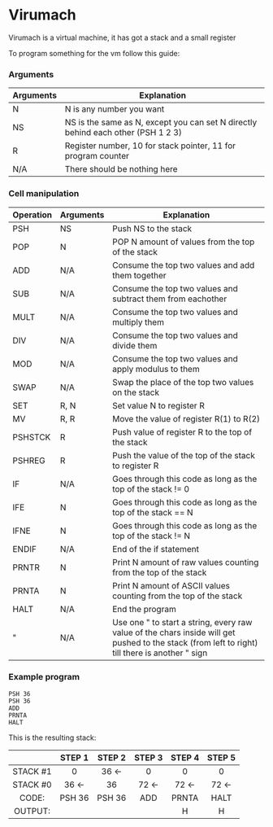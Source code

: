 # Virumach
Virumach is a virtual machine, it has got a stack and a small register

To program something for the vm follow this guide:


### Arguments
| Arguments | Explanation |
| --------- | ----------- |
| N | N is any number you want |
| NS| NS is the same as N, except you can set N directly behind each other (PSH 1 2 3)|
| R | Register number, 10 for stack pointer, 11 for program counter |
|N/A| There should be nothing here |


### Cell manipulation
| Operation | Arguments | Explanation |
| ----------- | ----------- | ----------- |
| PSH |  NS | Push NS to the stack |
| POP | N | POP N amount of values from the top of the stack |
| ADD |  N/A  | Consume the top two values and add them together |
| SUB |  N/A  | Consume the top two values and subtract them from eachother |
| MULT |  N/A  | Consume the top two values and multiply them  |
| DIV |  N/A  | Consume the top two values and divide them  |
| MOD |  N/A  | Consume the top two values and apply modulus to them |
| SWAP | N/A | Swap the place of the top two values on the stack |
| SET | R, N | Set value N to register R |
| MV | R, R | Move the value of register R(1) to R(2) |
| PSHSTCK | R | Push value of register R to the top of the stack |
| PSHREG | R | Push the value of the top of the stack to register R|
| IF | N/A | Goes through this code as long as the top of the stack != 0 |
| IFE | N | Goes through this code as long as the top of the stack == N |
| IFNE | N | Goes through this code as long as the top of the stack != N |
| ENDIF | N/A | End of the if statement |
| PRNTR | N | Print N amount of raw values counting from the top of the stack |
| PRNTA | N | Print N amount of ASCII values counting from the top of the stack |
| HALT | N/A | End the program |
| " | N/A | Use one " to start a string, every raw value of the chars inside will get pushed to the stack (from left to right) till there is another " sign |


### Example program
```Assembly
PSH 36 
PSH 36 
ADD 
PRNTA 
HALT 
```

This is the resulting stack:

|          |  STEP 1 |   STEP 2  |  STEP 3 |  STEP 4 |  STEP 5 |
| :-:      |   :-:   |    :-:    |   :-:   |   :-:   |   :-:   |
| STACK #1 |   0     |    36  <- |   0     |    0    |    0    |
| STACK #0 |   36 <- |    36     |   72 <- |  72 <-  |   72 <- |
| CODE:    | PSH 36  |   PSH 36  |   ADD   |   PRNTA |  HALT   |  
| OUTPUT:  |         |           |         |    H    |    H    |  
